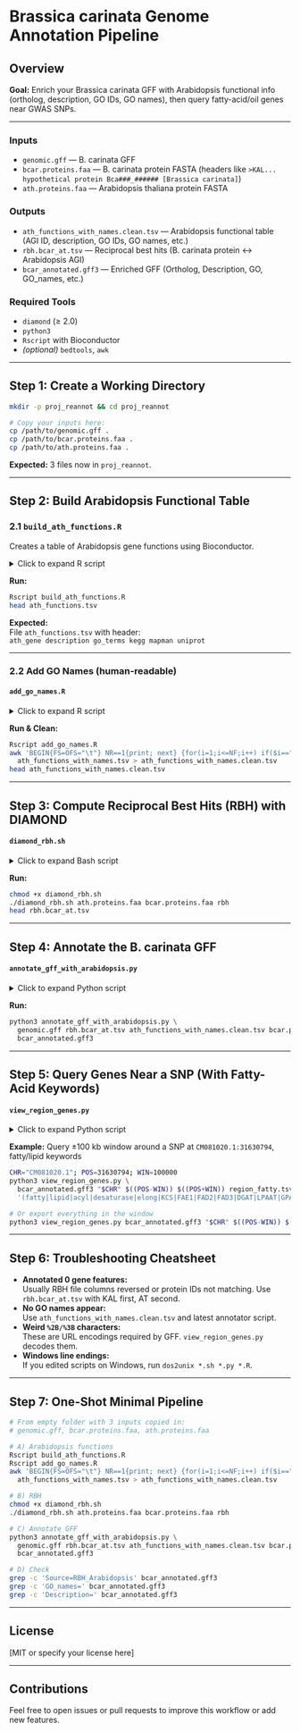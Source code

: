 # Brassica carinata Genome Annotation Pipeline

## Overview

**Goal:** Enrich your Brassica carinata GFF with Arabidopsis functional info (ortholog, description, GO IDs, GO names), then query fatty-acid/oil genes near GWAS SNPs.

---

### **Inputs**

- `genomic.gff` — B. carinata GFF
- `bcar.proteins.faa` — B. carinata protein FASTA (headers like `>KAL... hypothetical protein Bca###_###### [Brassica carinata]`)
- `ath.proteins.faa` — Arabidopsis thaliana protein FASTA

### **Outputs**

- `ath_functions_with_names.clean.tsv` — Arabidopsis functional table (AGI ID, description, GO IDs, GO names, etc.)
- `rbh.bcar_at.tsv` — Reciprocal best hits (B. carinata protein ↔ Arabidopsis AGI)
- `bcar_annotated.gff3` — Enriched GFF (Ortholog, Description, GO, GO_names, etc.)

### **Required Tools**

- `diamond` (≥ 2.0)
- `python3`
- `Rscript` with Bioconductor
- *(optional)* `bedtools`, `awk`

---

## Step 1: Create a Working Directory

```bash
mkdir -p proj_reannot && cd proj_reannot

# Copy your inputs here:
cp /path/to/genomic.gff .
cp /path/to/bcar.proteins.faa .
cp /path/to/ath.proteins.faa .
```
**Expected:** 3 files now in `proj_reannot`.

---

## Step 2: Build Arabidopsis Functional Table

### 2.1 `build_ath_functions.R`

Creates a table of Arabidopsis gene functions using Bioconductor.

<details>
<summary>Click to expand R script</summary>

```r
#!/usr/bin/env Rscript
# build_ath_functions.R

pkgs <- c("BiocManager","org.At.tair.db","AnnotationDbi","dplyr","readr")
for (p in pkgs) {
  if (!requireNamespace(p, quietly = TRUE)) {
    if (p == "BiocManager") install.packages("BiocManager", repos="https://cloud.r-project.org")
    else BiocManager::install(p, ask = FALSE, update = FALSE)
  }
}
suppressPackageStartupMessages({
  library(org.At.tair.db); library(AnnotationDbi); library(dplyr); library(readr)
})
avail_cols <- columns(org.At.tair.db)
uni_col <- if ("UNIPROT"   %in% avail_cols) "UNIPROT" else
           if ("SWISSPROT" %in% avail_cols) "SWISSPROT" else
           if ("ACCNUM"    %in% avail_cols) "ACCNUM" else NA

tair_ids <- keys(org.At.tair.db, keytype = "TAIR")
sel_cols <- c("SYMBOL","GENENAME","GO","ONTOLOGY")
if (!is.na(uni_col)) sel_cols <- c(sel_cols, uni_col)

raw <- AnnotationDbi::select(org.At.tair.db, keys=tair_ids, columns=sel_cols, keytype="TAIR")

summ <- raw %>%
  group_by(TAIR) %>%
  summarise(
    description = dplyr::first(na.omit(GENENAME)),
    go_terms    = paste(sort(unique(na.omit(GO))), collapse="|"),
    uniprot     = if (!is.na(uni_col)) paste(sort(unique(na.omit(.data[[uni_col]]))), collapse="|") else "",
    .groups="drop"
  ) %>%
  mutate(
    description = ifelse(is.na(description), "", description),
    go_terms    = ifelse(go_terms=="", "", go_terms),
    uniprot     = ifelse(uniprot=="", "", uniprot)
  ) %>%
  filter(grepl("^AT[1-5MC]G[0-9]{5}(\\.[0-9]+)?$", TAIR)) %>%
  transmute(
    ath_gene = TAIR,
    description, go_terms,
    kegg = "", mapman = "", uniprot
  )

write_tsv(summ, "ath_functions.tsv")
cat("Wrote ath_functions.tsv with", nrow(summ), "rows\n")
```
</details>

**Run:**

```bash
Rscript build_ath_functions.R
head ath_functions.tsv
```

**Expected:**  
File `ath_functions.tsv` with header:  
`ath_gene description go_terms kegg mapman uniprot`

---

### 2.2 Add GO Names (human-readable)

#### `add_go_names.R`

<details>
<summary>Click to expand R script</summary>

```r
#!/usr/bin/env Rscript
suppressPackageStartupMessages({
  library(GO.db)
  library(AnnotationDbi)
  library(dplyr)
  library(readr)
  library(stringr)
})
ath <- read_tsv("ath_functions.tsv", show_col_types = FALSE)

all_go <- unique(unlist(strsplit(paste(ath$go_terms, collapse="|"), "\\|")))
all_go <- all_go[!is.na(all_go) & all_go!=""]
go_map <- AnnotationDbi::select(GO.db, keys=all_go, columns=c("TERM"), keytype="GOID") %>%
  filter(!is.na(GOID)) %>% distinct(GOID, TERM)

lookup <- setNames(go_map$TERM, go_map$GOID)

ath$go_names <- vapply(ath$go_terms, function(x){
  if (is.na(x) || x=="") return("")
  ids <- unlist(strsplit(x, "\\|"))
  terms <- lookup[ids]
  paste(na.omit(terms), collapse="|")
}, FUN.VALUE = character(1))

write_tsv(ath, "ath_functions_with_names.tsv")
cat("Wrote ath_functions_with_names.tsv\n")
```
</details>

**Run & Clean:**

```bash
Rscript add_go_names.R
awk 'BEGIN{FS=OFS="\t"} NR==1{print; next} {for(i=1;i<=NF;i++) if($i=="NA") $i=""; print}' \
  ath_functions_with_names.tsv > ath_functions_with_names.clean.tsv
head ath_functions_with_names.clean.tsv
```

---

## Step 3: Compute Reciprocal Best Hits (RBH) with DIAMOND

#### `diamond_rbh.sh`

<details>
<summary>Click to expand Bash script</summary>

```bash
#!/usr/bin/env bash
set -euo pipefail
ATH=${1:-ath.proteins.faa}
BCAR=${2:-bcar.proteins.faa}
OUT=${3:-rbh}

command -v diamond >/dev/null || { echo "diamond not found"; exit 1; }
[[ -s "$ATH" ]] || { echo "Missing $ATH"; exit 1; }
[[ -s "$BCAR" ]] || { echo "Missing $BCAR"; exit 1; }

echo "==> Building DBs"
diamond makedb --in "$ATH" -d "${OUT}_ath"
diamond makedb --in "$BCAR" -d "${OUT}_bcar"

echo "==> Forward (Bcar -> Ath)"
diamond blastp -d "${OUT}_ath.dmnd" -q "$BCAR" -o "${OUT}.b2a.tsv" \
  --outfmt 6 qseqid sseqid pident length evalue bitscore \
  --max-target-seqs 1 --evalue 1e-5 --query-cover 50 --subject-cover 50

echo "==> Reverse (Ath -> Bcar)"
diamond blastp -d "${OUT}_bcar.dmnd" -q "$ATH" -o "${OUT}.a2b.tsv" \
  --outfmt 6 qseqid sseqid pident length evalue bitscore \
  --max-target-seqs 1 --evalue 1e-5 --query-cover 50 --subject-cover 50

echo "==> RBH"
awk 'NR==FNR {rev[$1]=$2; next} ($2 in rev) && rev[$2]==$1 {print $1"\t"$2}' \
  "${OUT}.a2b.tsv" "${OUT}.b2a.tsv" > "${OUT}.pairs_AT_to_KAL.tsv"

# Flip to KAL first (what our annotator prefers): KAL \t AT
awk 'BEGIN{FS=OFS="\t"} {print $2,$1}' "${OUT}.pairs_AT_to_KAL.tsv" > "${OUT}.bcar_at.tsv"

wc -l "${OUT}.b2a.tsv" "${OUT}.a2b.tsv" "${OUT}.pairs_AT_to_KAL.tsv" "${OUT}.bcar_at.tsv" | sed 's/^/   /'
echo "RBH written to ${OUT}.bcar_at.tsv (KAL first, AT second)"
```
</details>

**Run:**

```bash
chmod +x diamond_rbh.sh
./diamond_rbh.sh ath.proteins.faa bcar.proteins.faa rbh
head rbh.bcar_at.tsv
```

---

## Step 4: Annotate the B. carinata GFF

#### `annotate_gff_with_arabidopsis.py`

<details>
<summary>Click to expand Python script</summary>

```python
#!/usr/bin/env python3
import sys, re, urllib.parse
from collections import defaultdict

if len(sys.argv) < 6:
    sys.stderr.write(
        "Usage:\n  annotate_gff_with_arabidopsis.py bcar.gff3 rbh_pairs.tsv ath_functions.tsv bcar.proteins.faa out.gff3\n"
    ); sys.exit(1)

gff_in, rbh_tsv, ath_fn_tsv, prot_faa, gff_out = sys.argv[1:6]

def parse_attrs(attr):
    d={}
    for kv in attr.split(";"):
        if kv and "=" in kv:
            k,v = kv.split("=",1)
            d[k]=urllib.parse.unquote(v)
    return d

def enc(v): return urllib.parse.quote(v, safe="()|,:._- /")

def norm_prot(raw):
    if raw is None: return ""
    s = raw.strip()
    if not s: return ""
    s = s.split()[0]
    toks = s.split("|")
    cand = max(toks, key=lambda t: len(re.findall(r'[A-Za-z0-9._-]', t))) if len(toks)>1 else s
    m = re.search(r'[A-Za-z]{2,}\d{4,}\.\d+', cand)  # e.g., KAL0744661.1
    if m: return m.group(0)
    m = re.search(r'[A-Za-z0-9._-]+', cand)
    return m.group(0) if m else cand

def is_at(x): return re.match(r'^AT[1-5MC]G[0-9]+(\.[0-9]+)?$', x or "") is not None
def at_base(at): return at.split(".")[0] if at and "." in at else at

# 1) GFF: locus_tag -> gene_id
lines = []
gene_ids=set(); locus_to_gene={}
with open(gff_in) as fh:
    for line in fh:
        lines.append(line)
        if line.startswith("#"): continue
        f=line.rstrip("\n").split("\t")
        if len(f)<9: continue
        if f[2].lower() in ("gene","pseudogene","mrna","transcript"):
            A=parse_attrs(f[8])
            gid = A.get("ID") or A.get("Name")
            if f[2].lower() in ("gene","pseudogene") and gid: gene_ids.add(gid)
            lt = A.get("locus_tag")
            par= A.get("Parent")
            if lt and gid: locus_to_gene.setdefault(lt, gid)
            if lt and par: locus_to_gene.setdefault(lt, par)

# 2) FASTA: protein -> gene via locus_tag in header
lt_pat = re.compile(r'(Bca\d{3,5}_\d{5,7})')
prot_to_gene={}
with open(prot_faa) as fh:
    for ln in fh:
        if not ln.startswith(">"): continue
        hdr = ln[1:].strip()
        pid = norm_prot(hdr.split()[0])       # e.g., KAL0744661.1
        m = lt_pat.search(hdr)
        if m:
            lt = m.group(1)                   # e.g., Bca101_101253
            gid = locus_to_gene.get(lt)
            if gid:
                prot_to_gene[pid]=gid
                pv=re.sub(r'\.\d+$','',pid)
                prot_to_gene.setdefault(pv,gid)

# 3) RBH (auto-detect columns)
prot_to_at={}
with open(rbh_tsv) as fh:
    for ln in fh:
        ln=ln.strip()
        if not ln: continue
        a,b = ln.split("\t")[:2]
        if is_at(a) and not is_at(b):
            at_gene, bcar_prot = a, norm_prot(b)
        elif is_at(b) and not is_at(a):
            at_gene, bcar_prot = b, norm_prot(a)
        else:
            at_gene, bcar_prot = b, norm_prot(a)  # fallback
        prot_to_at[bcar_prot]=at_gene
        if "." in bcar_prot:
            prot_to_at.setdefault(bcar_prot.split(".")[0], at_gene)

# 4) Arabidopsis function table (optionally has go_names)
ath_fn={}
with open(ath_fn_tsv) as fh:
    header = fh.readline().rstrip("\n").split("\t")
    hidx = {h:i for i,h in enumerate(header)}
    req = ["ath_gene","description","go_terms","kegg","mapman","uniprot"]
    for r in req:
        if r not in hidx:
            sys.stderr.write(f"ERROR: column '{r}' missing in {ath_fn_tsv}\n"); sys.exit(2)
    has_go_names = ("go_names" in hidx)
    for ln in fh:
        parts = ln.rstrip("\n").split("\t")
        if len(parts) < len(header): parts += [""]*(len(header)-len(parts))
        agi = parts[hidx["ath_gene"]]
        if not agi: continue
        base = at_base(agi)
        rec = {
            "description": parts[hidx["description"]],
            "go_terms":    parts[hidx["go_terms"]],
            "kegg":        parts[hidx["kegg"]],
            "mapman":      parts[hidx["mapman"]],
            "uniprot":     parts[hidx["uniprot"]],
        }
        if has_go_names: rec["go_names"] = parts[hidx["go_names"]]
        ath_fn[base]=rec
        if agi!=base: ath_fn[agi]=rec

# 5) Build annotations per gene
from collections import defaultdict
gene_annot = defaultdict(lambda: {"Ortholog":"","Description":"","GO":"","KEGG":"","MapMan":"","UniProt":"","GO_names":""})
hit_prot=0
for prot, at in prot_to_at.items():
    gid = prot_to_gene.get(prot) or (prot_to_gene.get(prot.split(".")[0]) if "." in prot else None)
    if not gid: continue
    hit_prot+=1
    info = ath_fn.get(at) or ath_fn.get(at_base(at)) or {}
    gene_annot[gid]["Ortholog"]=at
    gene_annot[gid]["Description"]=info.get("description","")
    gene_annot[gid]["GO"]=info.get("go_terms","")
    gene_annot[gid]["KEGG"]=info.get("kegg","")
    gene_annot[gid]["MapMan"]=info.get("mapman","")
    gene_annot[gid]["UniProt"]=info.get("uniprot","")
    if "go_names" in info and info["go_names"]:
        gene_annot[gid]["GO_names"]=info["go_names"]

# 6) Write annotated GFF
ann_ct=0
with open(gff_out,"w") as out:
    out.write("##gff-version 3\n# + Arabidopsis RBH-based annotations (GO_names supported)\n")
    for line in lines:
        if not line or line.startswith("#"): out.write(line); continue
        f=line.rstrip("\n").split("\t")
        if len(f)<9: out.write(line); continue
        if f[2].lower() in ("gene","pseudogene"):
            A=parse_attrs(f[8]); gid=A.get("ID") or A.get("Name")
            ann=gene_annot.get(gid)
            if ann and (ann["Ortholog"] or ann["Description"] or ann["GO"] or ann["GO_names"]):
                add=[]
                if ann["Ortholog"]:   add.append(f"Ortholog={enc(ann['Ortholog'])}")
                if ann["Description"]:add.append(f"Description={enc(ann['Description'])}")
                if ann["GO"]:        add.append(f"GO={enc(ann['GO'])}")
                if ann["GO_names"]:  add.append(f"GO_names={enc(ann['GO_names'])}")
                if ann["KEGG"]:      add.append(f"KEGG={enc(ann['KEGG'])}")
                if ann["MapMan"]:    add.append(f"MapMan={enc(ann['MapMan'])}")
                if ann["UniProt"]:   add.append(f"UniProt={enc(ann['UniProt'])}")
                add.append("Source=RBH_Arabidopsis")
                sep = "" if f[8].endswith(";") or f[8]=="" else ";"
                f[8] = f[8] + sep + ";".join(add)
                out.write("\t".join(f) + "\n"); ann_ct+=1
            else:
                out.write(line)
        else:
            out.write(line)

sys.stderr.write(f"[INFO] GFF genes: {len(gene_ids)} | locus->gene: {len(locus_to_gene)} | prot->gene: {len(prot_to_gene)} | RBH prots: {len(prot_to_at)} | matched prots: {hit_prot} | genes annotated: {ann_ct}\n")
```
</details>

**Run:**

```bash
python3 annotate_gff_with_arabidopsis.py \
  genomic.gff rbh.bcar_at.tsv ath_functions_with_names.clean.tsv bcar.proteins.faa \
  bcar_annotated.gff3
```

---

## Step 5: Query Genes Near a SNP (With Fatty-Acid Keywords)

#### `view_region_genes.py`

<details>
<summary>Click to expand Python script</summary>

```python
#!/usr/bin/env python3
import sys, re, urllib.parse

def parse_attrs(s):
    d={}
    for kv in s.split(";"):
        if kv and "=" in kv:
            k,v=kv.split("=",1)
            d[k]=urllib.parse.unquote(v)
    return d

if len(sys.argv)<6:
    print("Usage: view_region_genes.py <gff> <chr> <start> <end> <out.tsv> [keyword_regex]", file=sys.stderr); sys.exit(1)

gff, chrom, start, end, out = sys.argv[1:6]
start, end = int(start), int(end)
kw_pat = re.compile(sys.argv[6], re.I) if len(sys.argv)>6 else None

rows=[]
with open(gff) as fh:
    for ln in fh:
        if ln.startswith("#"): continue
        f=ln.rstrip("\n").split("\t")
        if len(f)<9 or f[0]!=chrom or f[2]!="gene": continue
        s,e = int(f[3]), int(f[4])
        if e<start or s>end: continue
        A = parse_attrs(f[8])
        text = " ".join([A.get("Description",""), A.get("GO",""), A.get("GO_names",""), A.get("Ortholog","")]).strip()
        if kw_pat and not kw_pat.search(text): continue
        rows.append([f[0],s,e,A.get("ID",""),A.get("locus_tag",""),A.get("Ortholog",""),
                     A.get("Description",""),A.get("GO",""),A.get("GO_names","")])

with open(out,"w") as fo:
    fo.write("chr\tstart\tend\tgene_id\tlocus_tag\tortholog\tdescription\tGO\tGO_names\n")
    for r in rows: fo.write("\t".join(map(str,r))+"\n")

print(f"Wrote {len(rows)} rows to {out}")
```
</details>

**Example:** Query ±100 kb window around a SNP at `CM081020.1:31630794`, fatty/lipid keywords

```bash
CHR="CM081020.1"; POS=31630794; WIN=100000
python3 view_region_genes.py \
  bcar_annotated.gff3 "$CHR" $((POS-WIN)) $((POS+WIN)) region_fatty.tsv \
  '(fatty|lipid|acyl|desaturase|elong|KCS|FAE1|FAD2|FAD3|DGAT|LPAAT|GPAT|OLEOSIN|ACC|KAS|FATA|FATB|triacylglycerol|acyltransferase)'

# Or export everything in the window
python3 view_region_genes.py bcar_annotated.gff3 "$CHR" $((POS-WIN)) $((POS+WIN)) region_all.tsv
```

---

## Step 6: Troubleshooting Cheatsheet

- **Annotated 0 gene features:**  
  Usually RBH file columns reversed or protein IDs not matching. Use `rbh.bcar_at.tsv` with KAL first, AT second.
- **No GO names appear:**  
  Use `ath_functions_with_names.clean.tsv` and latest annotator script.
- **Weird `%2B/%3B` characters:**  
  These are URL encodings required by GFF. `view_region_genes.py` decodes them.
- **Windows line endings:**  
  If you edited scripts on Windows, run `dos2unix *.sh *.py *.R`.

---

## Step 7: One-Shot Minimal Pipeline

```bash
# From empty folder with 3 inputs copied in:
# genomic.gff, bcar.proteins.faa, ath.proteins.faa

# A) Arabidopsis functions
Rscript build_ath_functions.R
Rscript add_go_names.R
awk 'BEGIN{FS=OFS="\t"} NR==1{print; next} {for(i=1;i<=NF;i++) if($i=="NA") $i=""; print}' \
  ath_functions_with_names.tsv > ath_functions_with_names.clean.tsv

# B) RBH
chmod +x diamond_rbh.sh
./diamond_rbh.sh ath.proteins.faa bcar.proteins.faa rbh

# C) Annotate GFF
python3 annotate_gff_with_arabidopsis.py \
  genomic.gff rbh.bcar_at.tsv ath_functions_with_names.clean.tsv bcar.proteins.faa \
  bcar_annotated.gff3

# D) Check
grep -c 'Source=RBH_Arabidopsis' bcar_annotated.gff3
grep -c 'GO_names=' bcar_annotated.gff3
grep -c 'Description=' bcar_annotated.gff3
```

---

## License

[MIT or specify your license here]

---

## Contributions

Feel free to open issues or pull requests to improve this workflow or add new features.
